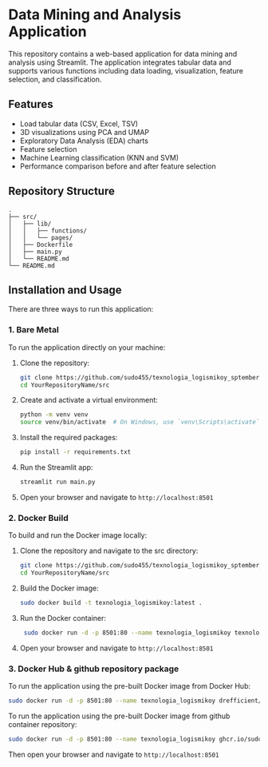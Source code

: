 # Data Mining and Analysis Application

This repository contains a web-based application for data mining and analysis using Streamlit. The application integrates tabular data and supports various functions including data loading, visualization, feature selection, and classification.

## Features

- Load tabular data (CSV, Excel, TSV)
- 3D visualizations using PCA and UMAP
- Exploratory Data Analysis (EDA) charts
- Feature selection
- Machine Learning classification (KNN and SVM)
- Performance comparison before and after feature selection

## Repository Structure

```
.
├── src/
│   ├── lib/
│   │   ├── functions/
│   │   └── pages/
│   ├── Dockerfile
│   ├── main.py
│   └── README.md
└── README.md
```

## Installation and Usage

There are three ways to run this application:

### 1. Bare Metal

To run the application directly on your machine:

1. Clone the repository:

   ```bash
   git clone https://github.com/sudo455/texnologia_logismikoy_sptember_2024.git
   cd YourRepositoryName/src
   ```

2. Create and activate a virtual environment:

   ```bash
   python -m venv venv
   source venv/bin/activate  # On Windows, use `venv\Scripts\activate`
   ```

3. Install the required packages:

   ```bash
   pip install -r requirements.txt
   ```

4. Run the Streamlit app:

   ```bash
   streamlit run main.py
   ```

5. Open your browser and navigate to `http://localhost:8501`

### 2. Docker Build

To build and run the Docker image locally:

1. Clone the repository and navigate to the src directory:

   ```bash
   git clone https://github.com/sudo455/texnologia_logismikoy_sptember_2024.git
   cd YourRepositoryName/src
   ```

2. Build the Docker image:

   ```bash
   sudo docker build -t texnologia_logismikoy:latest .
   ```

3. Run the Docker container:

   ```bash
    sudo docker run -d -p 8501:80 --name texnologia_logismikoy texnologia_logismikoy:latest
   ```

4. Open your browser and navigate to `http://localhost:8501`

### 3. Docker Hub & github repository package

To run the application using the pre-built Docker image from Docker Hub:

```bash
sudo docker run -d -p 8501:80 --name texnologia_logismikoy drefficient/texnologia_logismikoy:latest
```

To run the application using the pre-built Docker image from github container repository:

```bash
sudo docker run -d -p 8501:80 --name texnologia_logismikoy ghcr.io/sudo455/texnologia_logismikoy:latest
```

Then open your browser and navigate to `http://localhost:8501`
